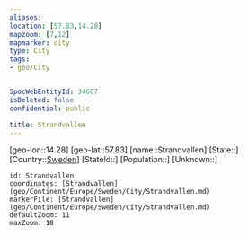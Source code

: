 ```yaml
---
aliases: 
location: [57.83,14.28]
mapzoom: [7,12] 
mapmarker: city 
type: City
tags:
- geo/City


SpocWebEntityId: 34607
isDeleted: false
confidential: public

title: Strandvallen
---
```

[geo-lon::14.28]
[geo-lat::57.83]
[name::Strandvallen]
[State::]
[Country::[Sweden](geo/Continent/Europe/Sweden.md)]
[StateId::]
[Population::]
[Unknown::]


```leaflet
id: Strandvallen
coordinates: [Strandvallen](geo/Continent/Europe/Sweden/City/Strandvallen.md)
markerFile: [Strandvallen](geo/Continent/Europe/Sweden/City/Strandvallen.md)
defaultZoom: 11 
maxZoom: 18
```


